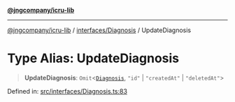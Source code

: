[**@jngcompany/icru-lib**](../../../README.md)

***

[@jngcompany/icru-lib](../../../README.md) / [interfaces/Diagnosis](../README.md) / UpdateDiagnosis

# Type Alias: UpdateDiagnosis

> **UpdateDiagnosis**: `Omit`\<[`Diagnosis`](../interfaces/Diagnosis.md), `"id"` \| `"createdAt"` \| `"deletedAt"`\>

Defined in: [src/interfaces/Diagnosis.ts:83](https://github.com/jngcompany/icru-lib/blob/d3a4d9c24074b22f396121b6f6d7c5106c66ae75/src/interfaces/Diagnosis.ts#L83)

